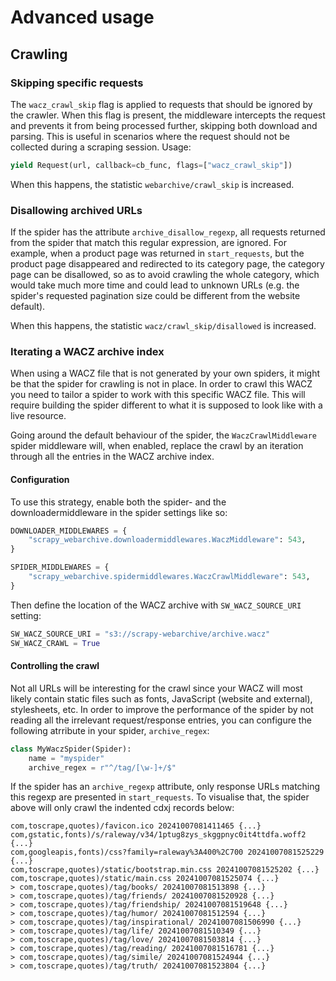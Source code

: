 # Advanced usage

## Crawling

### Skipping specific requests

The `wacz_crawl_skip` flag is applied to requests that should be ignored by the crawler. When this flag is present, the middleware intercepts the request and prevents it from being processed further, skipping both download and parsing. This is useful in scenarios where the request should not be collected during a scraping session. Usage:

```python
yield Request(url, callback=cb_func, flags=["wacz_crawl_skip"])
```

When this happens, the statistic `webarchive/crawl_skip` is increased.

### Disallowing archived URLs

If the spider has the attribute `archive_disallow_regexp`, all requests returned from the spider that match this regular expression, are ignored. For example, when a product page was returned in `start_requests`, but the product page disappeared and redirected to its category page, the category page can be disallowed, so as to avoid crawling the whole category, which would take much more time and could lead to unknown URLs (e.g. the spider's requested pagination size could be different from the website default).

When this happens, the statistic `wacz/crawl_skip/disallowed` is increased.

### Iterating a WACZ archive index

When using a WACZ file that is not generated by your own spiders, it might be that the spider for crawling is not in place. In order to crawl this WACZ you need to tailor a spider to work with this specific WACZ file. This will require building the spider different to what it is supposed to look like with a live resource.

Going around the default behaviour of the spider, the `WaczCrawlMiddleware` spider middleware will, when enabled, replace the crawl by an iteration through all the entries in the WACZ archive index.

#### Configuration

To use this strategy, enable both the spider- and the downloadermiddleware in the spider settings like so:

```python
DOWNLOADER_MIDDLEWARES = {
    "scrapy_webarchive.downloadermiddlewares.WaczMiddleware": 543,
}

SPIDER_MIDDLEWARES = {
    "scrapy_webarchive.spidermiddlewares.WaczCrawlMiddleware": 543,
}
```

Then define the location of the WACZ archive with `SW_WACZ_SOURCE_URI` setting:

```python
SW_WACZ_SOURCE_URI = "s3://scrapy-webarchive/archive.wacz"
SW_WACZ_CRAWL = True
```

#### Controlling the crawl

Not all URLs will be interesting for the crawl since your WACZ will most likely contain static files such as fonts, JavaScript (website and external), stylesheets, etc. In order to improve the performance of the spider by not reading all the irrelevant request/response entries, you can configure the following atrribute in your spider, `archive_regex`:

```python
class MyWaczSpider(Spider):
    name = "myspider"
    archive_regex = r"^/tag/[\w-]+/$"
```

If the spider has an `archive_regexp` attribute, only response URLs matching this regexp are presented in `start_requests`. To visualise that, the spider above will only crawl the indented cdxj records below:

```
com,toscrape,quotes)/favicon.ico 20241007081411465 {...}
com,gstatic,fonts)/s/raleway/v34/1ptug8zys_skggpnyc0it4ttdfa.woff2 {...}
com,googleapis,fonts)/css?family=raleway%3A400%2C700 20241007081525229 {...}
com,toscrape,quotes)/static/bootstrap.min.css 20241007081525202 {...}
com,toscrape,quotes)/static/main.css 20241007081525074 {...}
> com,toscrape,quotes)/tag/books/ 20241007081513898 {...}
> com,toscrape,quotes)/tag/friends/ 20241007081520928 {...}
> com,toscrape,quotes)/tag/friendship/ 20241007081519648 {...}
> com,toscrape,quotes)/tag/humor/ 20241007081512594 {...}
> com,toscrape,quotes)/tag/inspirational/ 20241007081506990 {...}
> com,toscrape,quotes)/tag/life/ 20241007081510349 {...}
> com,toscrape,quotes)/tag/love/ 20241007081503814 {...}
> com,toscrape,quotes)/tag/reading/ 20241007081516781 {...}
> com,toscrape,quotes)/tag/simile/ 20241007081524944 {...}
> com,toscrape,quotes)/tag/truth/ 20241007081523804 {...}
```
